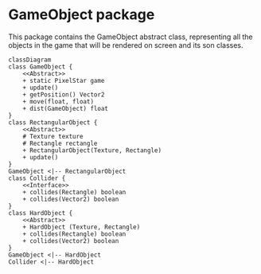 # GameObject package

This package contains the GameObject abstract class, representing all the objects in the game that will be rendered on
screen and its son classes.

```mermaid
classDiagram
class GameObject {
    <<Abstract>>
    + static PixelStar game
    + update()
    + getPosition() Vector2
    + move(float, float)
    + dist(GameObject) float
}
class RectangularObject {
    <<Abstract>>
    # Texture texture
    # Rectangle rectangle
    + RectangularObject(Texture, Rectangle)
    + update()
}
GameObject <|-- RectangularObject
class Collider {
    <<Interface>>
    + collides(Rectangle) boolean
    + collides(Vector2) boolean
}
class HardObject {
    <<Abstract>>
    + HardObject (Texture, Rectangle)
    + collides(Rectangle) boolean
    + collides(Vector2) boolean
}
GameObject <|-- HardObject
Collider <|-- HardObject
```